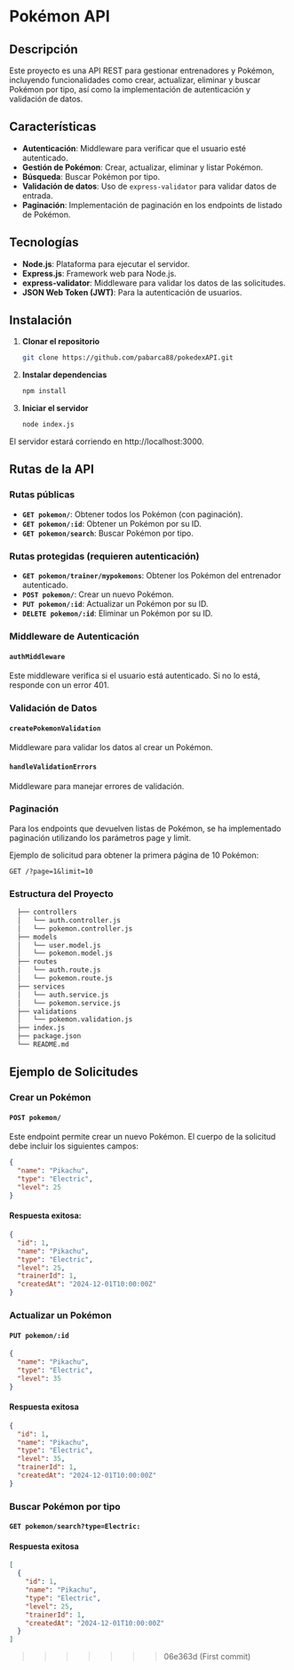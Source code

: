 # Pokémon API

## Descripción

Este proyecto es una API REST para gestionar entrenadores y Pokémon, incluyendo funcionalidades como crear, actualizar, eliminar y buscar Pokémon por tipo, así como la implementación de autenticación y validación de datos.

## Características

- **Autenticación**: Middleware para verificar que el usuario esté autenticado.
- **Gestión de Pokémon**: Crear, actualizar, eliminar y listar Pokémon.
- **Búsqueda**: Buscar Pokémon por tipo.
- **Validación de datos**: Uso de `express-validator` para validar datos de entrada.
- **Paginación**: Implementación de paginación en los endpoints de listado de Pokémon.

## Tecnologías

- **Node.js**: Plataforma para ejecutar el servidor.
- **Express.js**: Framework web para Node.js.
- **express-validator**: Middleware para validar los datos de las solicitudes.
- **JSON Web Token (JWT)**: Para la autenticación de usuarios.

## Instalación

1. **Clonar el repositorio**

   ```bash
   git clone https://github.com/pabarca88/pokedexAPI.git

2. **Instalar dependencias**

    ```bash
    npm install

3. **Iniciar el servidor**

    ```bash
    node index.js

El servidor estará corriendo en http://localhost:3000.

## Rutas de la API

### Rutas públicas

- **`GET pokemon/`**: Obtener todos los Pokémon (con paginación).
- **`GET pokemon/:id`**: Obtener un Pokémon por su ID.
- **`GET pokemon/search`**: Buscar Pokémon por tipo.

### Rutas protegidas (requieren autenticación)

- **`GET pokemon/trainer/mypokemons`**: Obtener los Pokémon del entrenador autenticado.
- **`POST pokemon/`**: Crear un nuevo Pokémon.
- **`PUT pokemon/:id`**: Actualizar un Pokémon por su ID.
- **`DELETE pokemon/:id`**: Eliminar un Pokémon por su ID.

### Middleware de Autenticación

#### `authMiddleware`

Este middleware verifica si el usuario está autenticado. Si no lo está, responde con un error 401.

### Validación de Datos

#### `createPokemonValidation`

Middleware para validar los datos al crear un Pokémon.

#### `handleValidationErrors`

Middleware para manejar errores de validación.

### Paginación

Para los endpoints que devuelven listas de Pokémon, se ha implementado paginación utilizando los parámetros page y limit.

Ejemplo de solicitud para obtener la primera página de 10 Pokémon:

    GET /?page=1&limit=10

### Estructura del Proyecto
    
  ```bash
    ├── controllers
    │   └── auth.controller.js
    │   └── pokemon.controller.js
    ├── models
    │   └── user.model.js
    │   └── pokemon.model.js
    ├── routes
    │   └── auth.route.js
    │   └── pokemon.route.js
    ├── services
    │   └── auth.service.js
    │   └── pokemon.service.js
    ├── validations
    │   └── pokemon.validation.js
    ├── index.js
    ├── package.json
    └── README.md
```

## Ejemplo de Solicitudes

### Crear un Pokémon

#### `POST pokemon/`

Este endpoint permite crear un nuevo Pokémon. El cuerpo de la solicitud debe incluir los siguientes campos:

```json
{
  "name": "Pikachu",
  "type": "Electric",
  "level": 25
}
````

#### Respuesta exitosa:

```json
{
  "id": 1,
  "name": "Pikachu",
  "type": "Electric",
  "level": 25,
  "trainerId": 1,
  "createdAt": "2024-12-01T10:00:00Z"
}
```

### Actualizar un Pokémon

#### `PUT pokemon/:id`

```json
{
  "name": "Pikachu",
  "type": "Electric",
  "level": 35
}
```

#### Respuesta exitosa

```json
{
  "id": 1,
  "name": "Pikachu",
  "type": "Electric",
  "level": 35,
  "trainerId": 1,
  "createdAt": "2024-12-01T10:00:00Z"
}
```

### Buscar Pokémon por tipo

#### `GET pokemon/search?type=Electric:`

#### Respuesta exitosa

```json
[
  {
    "id": 1,
    "name": "Pikachu",
    "type": "Electric",
    "level": 25,
    "trainerId": 1,
    "createdAt": "2024-12-01T10:00:00Z"
  }
]
```


>>>>>>> 06e363d (First commit)
